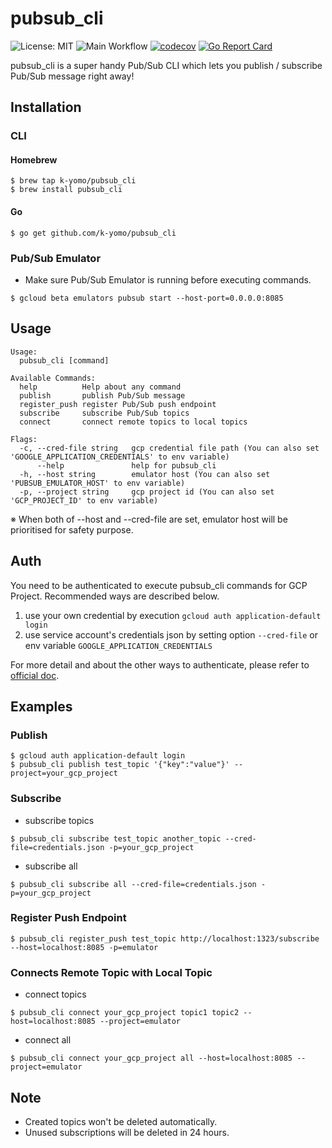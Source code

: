 # pubsub_cli
![License: MIT](https://img.shields.io/badge/License-MIT-blue.svg)
![Main Workflow](https://github.com/k-yomo/pubsub_cli/workflows/Main%20Workflow/badge.svg)
[![codecov](https://codecov.io/gh/k-yomo/pubsub_cli/branch/master/graph/badge.svg)](https://codecov.io/gh/k-yomo/pubsub_cli)
[![Go Report Card](https://goreportcard.com/badge/k-yomo/pubsub_cli)](https://goreportcard.com/report/k-yomo/pubsub_cli)

pubsub_cli is a super handy Pub/Sub CLI which lets you publish / subscribe Pub/Sub message right away!

## Installation
### CLI
#### Homebrew
```
$ brew tap k-yomo/pubsub_cli
$ brew install pubsub_cli 
```

#### Go 
```
$ go get github.com/k-yomo/pubsub_cli
```

### Pub/Sub Emulator
- Make sure Pub/Sub Emulator is running before executing commands.
```
$ gcloud beta emulators pubsub start --host-port=0.0.0.0:8085
```
 
## Usage

```
Usage:
  pubsub_cli [command]

Available Commands:
  help          Help about any command
  publish       publish Pub/Sub message
  register_push register Pub/Sub push endpoint
  subscribe     subscribe Pub/Sub topics
  connect       connect remote topics to local topics

Flags:
  -c, --cred-file string   gcp credential file path (You can also set 'GOOGLE_APPLICATION_CREDENTIALS' to env variable)
      --help               help for pubsub_cli
  -h, --host string        emulator host (You can also set 'PUBSUB_EMULATOR_HOST' to env variable)
  -p, --project string     gcp project id (You can also set 'GCP_PROJECT_ID' to env variable)
```
※ When both of --host and --cred-file are set, emulator host will be prioritised for safety purpose.

## Auth
You need to be authenticated to execute pubsub_cli commands for GCP Project. Recommended ways are described below.

1. use your own credential by execution `gcloud auth application-default login`
2. use service account's credentials json by setting option `--cred-file` or env variable `GOOGLE_APPLICATION_CREDENTIALS`

For more detail and about the other ways to authenticate, please refer to [official doc](https://cloud.google.com/docs/authentication#oauth-2.0-clients).

## Examples
### Publish
```
$ gcloud auth application-default login
$ pubsub_cli publish test_topic '{"key":"value"}' --project=your_gcp_project
```

### Subscribe
- subscribe topics
```
$ pubsub_cli subscribe test_topic another_topic --cred-file=credentials.json -p=your_gcp_project
```

- subscribe all
```
$ pubsub_cli subscribe all --cred-file=credentials.json -p=your_gcp_project
```

### Register Push Endpoint
```
$ pubsub_cli register_push test_topic http://localhost:1323/subscribe --host=localhost:8085 -p=emulator
```

### Connects Remote Topic with Local Topic
- connect topics
```
$ pubsub_cli connect your_gcp_project topic1 topic2 --host=localhost:8085 --project=emulator
```

- connect all
```
$ pubsub_cli connect your_gcp_project all --host=localhost:8085 --project=emulator
```

## Note
- Created topics won't be deleted automatically. 
- Unused subscriptions will be deleted in 24 hours.
